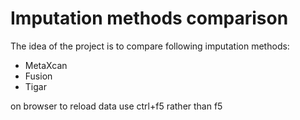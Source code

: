 # Imputation methods comparison

The idea of the project is to compare following imputation methods:
- MetaXcan
- Fusion
- Tigar

on browser to reload data use ctrl+f5 rather than f5
